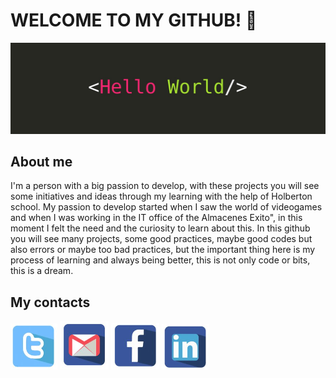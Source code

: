 # WELCOME TO MY GITHUB! 👋

![Hello word](https://github.com/danielchk/danielchk/blob/main/hello.jpeg)

## About me

I'm a person with a big passion to develop, with these projects you will see some initiatives and ideas through my learning with the help of Holberton school. My passion to develop started when I saw the world of videogames and when I was working in the IT office of the Almacenes Exito", in this moment I felt the need and the curiosity to learn about this. In this github you will see many projects, some good practices, maybe good codes but also errors or maybe too bad practices, but the important thing here is my process of learning and always being better, this is not only code or bits, this is a dream.

## My contacts

![twitter](https://github.com/danielchk/danielchk/blob/main/twitter.png) ![Gmail](https://github.com/danielchk/danielchk/blob/main/gmail.png) ![face](https://github.com/danielchk/danielchk/blob/main/Face.png) ![linkedin](https://github.com/danielchk/danielchk/blob/main/linkedin.png)
